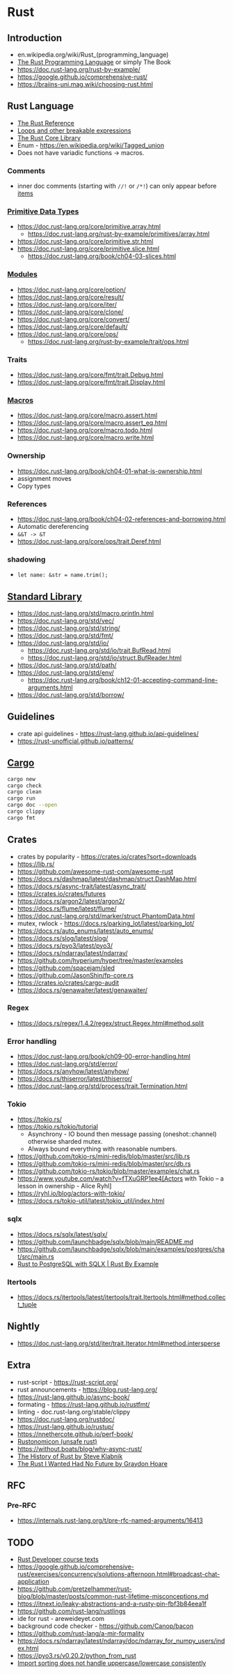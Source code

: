 # Rust

## Introduction
* en.wikipedia.org/wiki/Rust_(programming_language)
* [The Rust Programming Language](doc.rust-lang.org/book) or simply The Book
* https://doc.rust-lang.org/rust-by-example/
* https://google.github.io/comprehensive-rust/
* https://braiins-uni.mag.wiki/choosing-rust.html

## Rust Language
* [The Rust Reference](doc.rust-lang.org/reference/)
* [Loops and other breakable expressions](https://doc.rust-lang.org/reference/expressions/loop-expr.html)
* [The Rust Core Library](https://doc.rust-lang.org/core/)
* Enum - https://en.wikipedia.org/wiki/Tagged_union
* Does not have variadic functions -> macros.

### Comments
* inner doc comments (starting with `//!` or `/*!`) can only appear before [items](https://doc.rust-lang.org/stable/reference/items.html)

### [Primitive Data Types](https://doc.rust-lang.org/core/#primitives)
* https://doc.rust-lang.org/core/primitive.array.html
  * https://doc.rust-lang.org/rust-by-example/primitives/array.html
* https://doc.rust-lang.org/core/primitive.str.html
* https://doc.rust-lang.org/core/primitive.slice.html
  * https://doc.rust-lang.org/book/ch04-03-slices.html

### [Modules](https://doc.rust-lang.org/core/#modules)
* https://doc.rust-lang.org/core/option/
* https://doc.rust-lang.org/core/result/
* https://doc.rust-lang.org/core/iter/
* https://doc.rust-lang.org/core/clone/
* https://doc.rust-lang.org/core/convert/
* https://doc.rust-lang.org/core/default/
* https://doc.rust-lang.org/core/ops/
  * https://doc.rust-lang.org/rust-by-example/trait/ops.html

### Traits
* https://doc.rust-lang.org/core/fmt/trait.Debug.html
* https://doc.rust-lang.org/core/fmt/trait.Display.html

### [Macros](https://doc.rust-lang.org/core/index.html#macros)
* https://doc.rust-lang.org/core/macro.assert.html
* https://doc.rust-lang.org/core/macro.assert_eq.html
* https://doc.rust-lang.org/core/macro.todo.html
* https://doc.rust-lang.org/core/macro.write.html

### Ownership
* https://doc.rust-lang.org/book/ch04-01-what-is-ownership.html
* assignment moves
* Copy types

### References
* https://doc.rust-lang.org/book/ch04-02-references-and-borrowing.html
* Automatic dereferencing
* `&&T -> &T`
* https://doc.rust-lang.org/core/ops/trait.Deref.html

### shadowing
* `let name: &str = name.trim();`

## [Standard Library](https://doc.rust-lang.org/std/)
* https://doc.rust-lang.org/std/macro.println.html
* https://doc.rust-lang.org/std/vec/
* https://doc.rust-lang.org/std/string/
* https://doc.rust-lang.org/std/fmt/
* https://doc.rust-lang.org/std/io/
  * https://doc.rust-lang.org/std/io/trait.BufRead.html
  * https://doc.rust-lang.org/std/io/struct.BufReader.html
* https://doc.rust-lang.org/std/path/
* https://doc.rust-lang.org/std/env/
  * https://doc.rust-lang.org/book/ch12-01-accepting-command-line-arguments.html
* https://doc.rust-lang.org/std/borrow/

## Guidelines
* crate api guidelines - https://rust-lang.github.io/api-guidelines/
* https://rust-unofficial.github.io/patterns/

## [Cargo](https://doc.rust-lang.org/cargo/)
```sh
cargo new
cargo check
cargo clean
cargo run
cargo doc --open
cargo clippy
cargo fmt
```

## Crates
* crates by popularity - https://crates.io/crates?sort=downloads
* https://lib.rs/
* https://github.com/awesome-rust-com/awesome-rust
* https://docs.rs/dashmap/latest/dashmap/struct.DashMap.html
* https://docs.rs/async-trait/latest/async_trait/
* https://crates.io/crates/futures
* https://docs.rs/argon2/latest/argon2/
* https://docs.rs/flume/latest/flume/
* https://doc.rust-lang.org/std/marker/struct.PhantomData.html
* mutex, rwlock - https://docs.rs/parking_lot/latest/parking_lot/
* https://docs.rs/auto_enums/latest/auto_enums/
* https://docs.rs/slog/latest/slog/
* https://docs.rs/pyo3/latest/pyo3/
* https://docs.rs/ndarray/latest/ndarray/
* https://github.com/hyperium/hyper/tree/master/examples
* https://github.com/spacejam/sled
* https://github.com/JasonShin/fp-core.rs
* https://crates.io/crates/cargo-audit
* https://docs.rs/genawaiter/latest/genawaiter/

### Regex
* https://docs.rs/regex/1.4.2/regex/struct.Regex.html#method.split

### Error handling
* https://doc.rust-lang.org/book/ch09-00-error-handling.html
* https://doc.rust-lang.org/std/error/
* https://docs.rs/anyhow/latest/anyhow/
* https://docs.rs/thiserror/latest/thiserror/
* https://doc.rust-lang.org/std/process/trait.Termination.html

### Tokio
* https://tokio.rs/
* https://tokio.rs/tokio/tutorial
  * Asynchrony - IO bound then message passing (oneshot::channel) otherwise sharded mutex.
  * Always bound everything with reasonable numbers.
* https://github.com/tokio-rs/mini-redis/blob/master/src/lib.rs
* https://github.com/tokio-rs/mini-redis/blob/master/src/db.rs
* https://github.com/tokio-rs/tokio/blob/master/examples/chat.rs
* https://www.youtube.com/watch?v=fTXuGRP1ee4[Actors with Tokio – a lesson in ownership - Alice Ryhl]
* https://ryhl.io/blog/actors-with-tokio/
* https://docs.rs/tokio-util/latest/tokio_util/index.html

### sqlx
* https://docs.rs/sqlx/latest/sqlx/
* https://github.com/launchbadge/sqlx/blob/main/README.md
* https://github.com/launchbadge/sqlx/blob/main/examples/postgres/chat/src/main.rs
* [Rust to PostgreSQL with SQLX | Rust By Example](https://gist.github.com/jeremychone/34d1e3daffc38eb602b1a9ab21298d10)

### Itertools
* https://docs.rs/itertools/latest/itertools/trait.Itertools.html#method.collect_tuple

## Nightly
* https://doc.rust-lang.org/std/iter/trait.Iterator.html#method.intersperse

## Extra
* rust-script - https://rust-script.org/
* rust announcements - https://blog.rust-lang.org/
* https://rust-lang.github.io/async-book/
* formating - https://rust-lang.github.io/rustfmt/
* linting - doc.rust-lang.org/stable/clippy
* https://doc.rust-lang.org/rustdoc/
* https://rust-lang.github.io/rustup/
* https://nnethercote.github.io/perf-book/
* [Rustonomicon (unsafe rust)](https://doc.rust-lang.org/nomicon/)
* https://without.boats/blog/why-async-rust/
* [The History of Rust by Steve Klabnik](https://youtu.be/79PSagCD_AY)
* [The Rust I Wanted Had No Future by Graydon Hoare](https://graydon2.dreamwidth.org/307291.html)

## RFC
### Pre-RFC
* <https://internals.rust-lang.org/t/pre-rfc-named-arguments/16413>

## TODO
* [Rust Developer course texts](https://github.com/Global-rd/rust/)
* https://google.github.io/comprehensive-rust/exercises/concurrency/solutions-afternoon.html#broadcast-chat-application
* https://github.com/pretzelhammer/rust-blog/blob/master/posts/common-rust-lifetime-misconceptions.md
* https://itnext.io/leaky-abstractions-and-a-rusty-pin-fbf3b84eea1f
* https://github.com/rust-lang/rustlings
* ide for rust - areweideyet.com
* background code checker - https://github.com/Canop/bacon
* https://github.com/rust-lang/a-mir-formality
* https://docs.rs/ndarray/latest/ndarray/doc/ndarray_for_numpy_users/index.html
* https://pyo3.rs/v0.20.2/python_from_rust
* [Import sorting does not handle uppercase/lowercase consistently](https://github.com/rust-lang/rustfmt/issues/5269)
